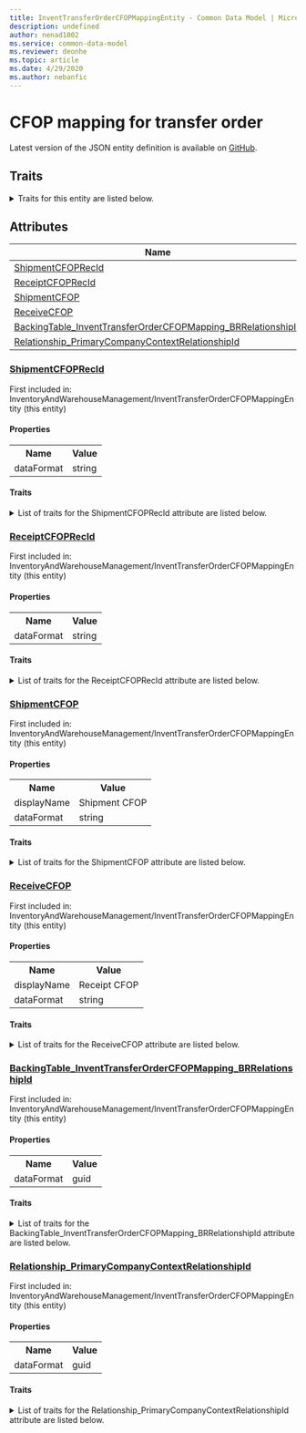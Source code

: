 ```yaml
---
title: InventTransferOrderCFOPMappingEntity - Common Data Model | Microsoft Docs
description: undefined
author: nenad1002
ms.service: common-data-model
ms.reviewer: deonhe
ms.topic: article
ms.date: 4/29/2020
ms.author: nebanfic
---
```


# CFOP mapping for transfer order

  
 Latest version of the JSON entity definition is available on <a href="https://github.com/Microsoft/CDM/tree/master/schemaDocuments/core/operationsCommon/Entities/SupplyChain/InventoryAndWarehouseManagement/InventTransferOrderCFOPMappingEntity.cdm.json" target="_blank">GitHub</a>.  

## Traits

<details>
<summary>Traits for this entity are listed below.  
</summary>

**is.CDM.entityVersion**  
  <table><tr><th>Parameter</th><th>Value</th><th>Data type</th><th>Explanation</th></tr><tr><td>versionNumber</td><td>"1.0.0"</td><td>string</td><td>semantic version number of the entity</td></tr></table>

**is.application.releaseVersion**  
  <table><tr><th>Parameter</th><th>Value</th><th>Data type</th><th>Explanation</th></tr><tr><td>releaseVersion</td><td>"10.0.13.0"</td><td>string</td><td>semantic version number of the application introducing this entity</td></tr></table>

**is.localized.displayedAs**  
  Holds the list of language specific display text for an object.  <table><tr><th>Parameter</th><th>Value</th><th>Data type</th><th>Explanation</th></tr><tr><td>localizedDisplayText</td><td><table><tr><th>languageTag</th><th>displayText</th></tr><tr><td>en</td><td>CFOP mapping for transfer order</td></tr></table></td><td>entity</td><td>a reference to the constant entity holding the list of localized text</td></tr></table>

</details>

## Attributes

|Name|Description|First Included in Instance|
|---|---|---|
|[ShipmentCFOPRecId](#ShipmentCFOPRecId)||<a href="InventTransferOrderCFOPMappingEntity.md" target="_blank">InventoryAndWarehouseManagement/InventTransferOrderCFOPMappingEntity</a>|
|[ReceiptCFOPRecId](#ReceiptCFOPRecId)||<a href="InventTransferOrderCFOPMappingEntity.md" target="_blank">InventoryAndWarehouseManagement/InventTransferOrderCFOPMappingEntity</a>|
|[ShipmentCFOP](#ShipmentCFOP)||<a href="InventTransferOrderCFOPMappingEntity.md" target="_blank">InventoryAndWarehouseManagement/InventTransferOrderCFOPMappingEntity</a>|
|[ReceiveCFOP](#ReceiveCFOP)||<a href="InventTransferOrderCFOPMappingEntity.md" target="_blank">InventoryAndWarehouseManagement/InventTransferOrderCFOPMappingEntity</a>|
|[BackingTable_InventTransferOrderCFOPMapping_BRRelationshipId](#BackingTable_InventTransferOrderCFOPMapping_BRRelationshipId)||<a href="InventTransferOrderCFOPMappingEntity.md" target="_blank">InventoryAndWarehouseManagement/InventTransferOrderCFOPMappingEntity</a>|
|[Relationship_PrimaryCompanyContextRelationshipId](#Relationship_PrimaryCompanyContextRelationshipId)||<a href="InventTransferOrderCFOPMappingEntity.md" target="_blank">InventoryAndWarehouseManagement/InventTransferOrderCFOPMappingEntity</a>|

### <a href=#ShipmentCFOPRecId name="ShipmentCFOPRecId">ShipmentCFOPRecId</a>

First included in: InventoryAndWarehouseManagement/InventTransferOrderCFOPMappingEntity (this entity)  

#### Properties

<table><tr><th>Name</th><th>Value</th></tr><tr><td>dataFormat</td><td>string</td></tr></table>

#### Traits

<details>
<summary>List of traits for the ShipmentCFOPRecId attribute are listed below.</summary>

**is.dataFormat.character**  
**is.dataFormat.big**  
**is.dataFormat.array**  
**is.dataFormat.character**  
**is.dataFormat.array**  
</details>

### <a href=#ReceiptCFOPRecId name="ReceiptCFOPRecId">ReceiptCFOPRecId</a>

First included in: InventoryAndWarehouseManagement/InventTransferOrderCFOPMappingEntity (this entity)  

#### Properties

<table><tr><th>Name</th><th>Value</th></tr><tr><td>dataFormat</td><td>string</td></tr></table>

#### Traits

<details>
<summary>List of traits for the ReceiptCFOPRecId attribute are listed below.</summary>

**is.dataFormat.character**  
**is.dataFormat.big**  
**is.dataFormat.array**  
**is.dataFormat.character**  
**is.dataFormat.array**  
</details>

### <a href=#ShipmentCFOP name="ShipmentCFOP">ShipmentCFOP</a>

First included in: InventoryAndWarehouseManagement/InventTransferOrderCFOPMappingEntity (this entity)  

#### Properties

<table><tr><th>Name</th><th>Value</th></tr><tr><td>displayName</td><td>Shipment CFOP</td></tr><tr><td>dataFormat</td><td>string</td></tr></table>

#### Traits

<details>
<summary>List of traits for the ShipmentCFOP attribute are listed below.</summary>

**is.dataFormat.character**  
**is.dataFormat.big**  
**is.dataFormat.array**  
**is.localized.displayedAs**  
Holds the list of language specific display text for an object.  <table><tr><th>Parameter</th><th>Value</th><th>Data type</th><th>Explanation</th></tr><tr><td>localizedDisplayText</td><td><table><tr><th>languageTag</th><th>displayText</th></tr><tr><td>en</td><td>Shipment CFOP</td></tr></table></td><td>entity</td><td>a reference to the constant entity holding the list of localized text</td></tr></table>

**is.dataFormat.character**  
**is.dataFormat.array**  
</details>

### <a href=#ReceiveCFOP name="ReceiveCFOP">ReceiveCFOP</a>

First included in: InventoryAndWarehouseManagement/InventTransferOrderCFOPMappingEntity (this entity)  

#### Properties

<table><tr><th>Name</th><th>Value</th></tr><tr><td>displayName</td><td>Receipt CFOP</td></tr><tr><td>dataFormat</td><td>string</td></tr></table>

#### Traits

<details>
<summary>List of traits for the ReceiveCFOP attribute are listed below.</summary>

**is.dataFormat.character**  
**is.dataFormat.big**  
**is.dataFormat.array**  
**is.localized.displayedAs**  
Holds the list of language specific display text for an object.  <table><tr><th>Parameter</th><th>Value</th><th>Data type</th><th>Explanation</th></tr><tr><td>localizedDisplayText</td><td><table><tr><th>languageTag</th><th>displayText</th></tr><tr><td>en</td><td>Receipt CFOP</td></tr></table></td><td>entity</td><td>a reference to the constant entity holding the list of localized text</td></tr></table>

**is.dataFormat.character**  
**is.dataFormat.array**  
</details>

### <a href=#BackingTable_InventTransferOrderCFOPMapping_BRRelationshipId name="BackingTable_InventTransferOrderCFOPMapping_BRRelationshipId">BackingTable_InventTransferOrderCFOPMapping_BRRelationshipId</a>

First included in: InventoryAndWarehouseManagement/InventTransferOrderCFOPMappingEntity (this entity)  

#### Properties

<table><tr><th>Name</th><th>Value</th></tr><tr><td>dataFormat</td><td>guid</td></tr></table>

#### Traits

<details>
<summary>List of traits for the BackingTable_InventTransferOrderCFOPMapping_BRRelationshipId attribute are listed below.</summary>

**is.dataFormat.character**  
**is.dataFormat.big**  
**is.dataFormat.array**  
**is.dataFormat.guid**  
**means.identity.entityId**  
**is.linkedEntity.identifier**  
Marks the attribute(s) that hold foreign key references to a linked (used as an attribute) entity. This attribute is added to the resolved entity to enumerate the referenced entities.  <table><tr><th>Parameter</th><th>Value</th><th>Data type</th><th>Explanation</th></tr><tr><td>entityReferences</td><td><table><tr><th>entityReference</th><th>attributeReference</th></tr><tr><td><a href="../../../Tables/SupplyChain/Inventory/Miscellaneous/InventTransferOrderCFOPMapping_BR.md" target="_blank">/core/operationsCommon/Tables/SupplyChain/Inventory/Miscellaneous/InventTransferOrderCFOPMapping_BR.cdm.json/InventTransferOrderCFOPMapping_BR</a></td><td><a href="../../../Tables/SupplyChain/Inventory/Miscellaneous/InventTransferOrderCFOPMapping_BR.md#RecId" target="_blank">RecId</a></td></tr></table></td><td>entity</td><td>a reference to the constant entity holding the list of entity references</td></tr></table>

**is.dataFormat.guid**  
**is.dataFormat.character**  
**is.dataFormat.array**  
</details>

### <a href=#Relationship_PrimaryCompanyContextRelationshipId name="Relationship_PrimaryCompanyContextRelationshipId">Relationship_PrimaryCompanyContextRelationshipId</a>

First included in: InventoryAndWarehouseManagement/InventTransferOrderCFOPMappingEntity (this entity)  

#### Properties

<table><tr><th>Name</th><th>Value</th></tr><tr><td>dataFormat</td><td>guid</td></tr></table>

#### Traits

<details>
<summary>List of traits for the Relationship_PrimaryCompanyContextRelationshipId attribute are listed below.</summary>

**is.dataFormat.character**  
**is.dataFormat.big**  
**is.dataFormat.array**  
**is.dataFormat.guid**  
**means.identity.entityId**  
**is.linkedEntity.identifier**  
Marks the attribute(s) that hold foreign key references to a linked (used as an attribute) entity. This attribute is added to the resolved entity to enumerate the referenced entities.  <table><tr><th>Parameter</th><th>Value</th><th>Data type</th><th>Explanation</th></tr><tr><td>entityReferences</td><td><table><tr><th>entityReference</th><th>attributeReference</th></tr><tr><td><a href="../../../Tables/Finance/Ledger/Main/CompanyInfo.md" target="_blank">/core/operationsCommon/Tables/Finance/Ledger/Main/CompanyInfo.cdm.json/CompanyInfo</a></td><td><a href="../../../Tables/Finance/Ledger/Main/CompanyInfo.md#RecId" target="_blank">RecId</a></td></tr></table></td><td>entity</td><td>a reference to the constant entity holding the list of entity references</td></tr></table>

**is.dataFormat.guid**  
**is.dataFormat.character**  
**is.dataFormat.array**  
</details>
